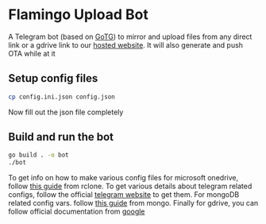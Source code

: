 # Flamingo Upload Bot
A Telegram bot (based on [GoTG](https://github.com/PaulSonOfLars/gotgbot)) to mirror and upload files from any direct link or a gdrive link to our [hosted website](https://downloads.e11z.net/flamingo/). It will also generate and push OTA while at it

## Setup config files

```bash
cp config.ini.json config.json
```

Now fill out the json file completely

## Build and run the bot

```bash
go build . -o bot
./bot
```

To get info on how to make various config files for microsoft onedrive, follow [this guide](https://rclone.org/onedrive/#getting-your-own-client-id-and-key) from rclone. To get various details about telegram related configs, follow the official [telegram website](https://core.telegram.org/api/obtaining_api_id#obtaining-api-id) to get them. For mongoDB related config vars. follow [this guide](https://www.mongodb.com/docs/manual/reference/connection-string/) from mongo. Finally for gdrive, you can follow official documentation from [google](https://github.com/googleapis/google-api-python-client/blob/main/docs/README.md#usage-guides)
